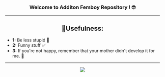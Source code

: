 <h3 align ="center">
  Welcome to Additon Femboy Repository ! 🤓
</h3>

---
<div align="center">

## 🚀Usefulness:

</div>

- **1:** Be less stupid 🎉
- **2:** Funny stuff ✅
- **3:** If you're not happy, remember that your mother didn't develop it for me. 🎀

---
<div align="center">
  
<img src="https://media.tenor.com/9A8x6oEm3TsAAAAi/sceafa-lol.gif">
</div>


